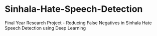# Sinhala-Hate-Speech-Detection
Final Year Research Project - Reducing False Negatives in Sinhala Hate Speech Detection using Deep Learning
